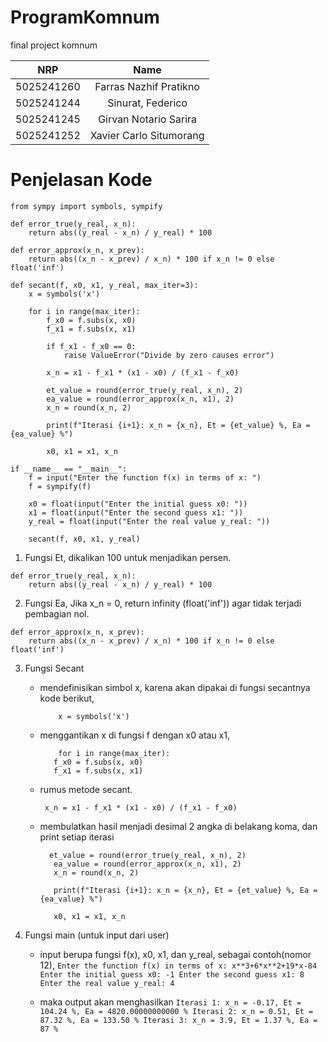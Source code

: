 # ProgramKomnum
final project komnum

|    NRP     |      Name      |
| :--------: | :------------: |
| 5025241260 | Farras Nazhif Pratikno |
| 5025241244 | Sinurat, Federico |
| 5025241245 | Girvan Notario Sarira |
| 5025241252 | Xavier Carlo Situmorang |

# Penjelasan Kode
```
from sympy import symbols, sympify

def error_true(y_real, x_n):
    return abs((y_real - x_n) / y_real) * 100

def error_approx(x_n, x_prev):
    return abs((x_n - x_prev) / x_n) * 100 if x_n != 0 else float('inf')

def secant(f, x0, x1, y_real, max_iter=3):
    x = symbols('x')

    for i in range(max_iter):
        f_x0 = f.subs(x, x0)
        f_x1 = f.subs(x, x1)

        if f_x1 - f_x0 == 0:
            raise ValueError("Divide by zero causes error")

        x_n = x1 - f_x1 * (x1 - x0) / (f_x1 - f_x0)

        et_value = round(error_true(y_real, x_n), 2)
        ea_value = round(error_approx(x_n, x1), 2)
        x_n = round(x_n, 2)

        print(f"Iterasi {i+1}: x_n = {x_n}, Et = {et_value} %, Ea = {ea_value} %")

        x0, x1 = x1, x_n

if __name__ == "__main__":
    f = input("Enter the function f(x) in terms of x: ")
    f = sympify(f)

    x0 = float(input("Enter the initial guess x0: "))
    x1 = float(input("Enter the second guess x1: "))
    y_real = float(input("Enter the real value y_real: "))

    secant(f, x0, x1, y_real)
```

1. Fungsi Et, dikalikan 100 untuk menjadikan persen.
```
def error_true(y_real, x_n):
    return abs((y_real - x_n) / y_real) * 100
```

2. Fungsi Ea, Jika x_n = 0, return infinity (float('inf')) agar tidak terjadi pembagian nol.
```
def error_approx(x_n, x_prev):
    return abs((x_n - x_prev) / x_n) * 100 if x_n != 0 else float('inf')
```

3. Fungsi Secant
   - mendefinisikan simbol x, karena akan dipakai di fungsi secantnya kode berikut,
     ```
         x = symbols('x')
     ```

   - menggantikan x di fungsi f dengan x0 atau x1,
     ```
         for i in range(max_iter):
        f_x0 = f.subs(x, x0)
        f_x1 = f.subs(x, x1)

     ```

   - rumus metode secant.
     ```
      x_n = x1 - f_x1 * (x1 - x0) / (f_x1 - f_x0)
     ```

   - membulatkan hasil menjadi desimal 2 angka di belakang koma, dan print setiap iterasi
     ```
       et_value = round(error_true(y_real, x_n), 2)
        ea_value = round(error_approx(x_n, x1), 2)
        x_n = round(x_n, 2)

        print(f"Iterasi {i+1}: x_n = {x_n}, Et = {et_value} %, Ea = {ea_value} %")

        x0, x1 = x1, x_n
     ```

4. Fungsi main (untuk input dari user)
    - input berupa fungsi f(x), x0, x1, dan y_real, sebagai contoh(nomor 12),
      `
      Enter the function f(x) in terms of x: x**3+6*x**2+19*x-84                                            
      Enter the initial guess x0: -1
      Enter the second guess x1: 8
      Enter the real value y_real: 4
      `

   - maka output akan menghasilkan
     `
     Iterasi 1: x_n = -0.17, Et = 104.24 %, Ea = 4820.00000000000 %
Iterasi 2: x_n = 0.51, Et = 87.32 %, Ea = 133.50 %
Iterasi 3: x_n = 3.9, Et = 1.37 %, Ea = 87 %
     `


